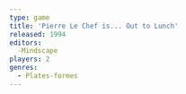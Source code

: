 ```yaml
---
type: game
title: 'Pierre Le Chef is... Out to Lunch'
released: 1994
editors: 
  -Mindscape
players: 2
genres:
  - Plates-formes
---
```

